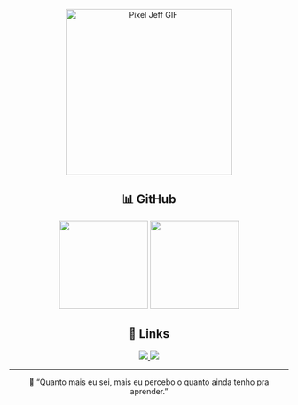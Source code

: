 <p align="center">
  <img 
    src="https://mir-s3-cdn-cf.behance.net/project_modules/1400_opt_1/dece5f124024167.60fb03546918b.gif" 
    alt="Pixel Jeff GIF" 
    height="300px"
/>
</p>

<h2 align="center">📊 GitHub</h2>

<p align="center">
  <img height="160em" src="https://github-readme-stats.vercel.app/api?username=Ranskyth&show_icons=true&theme=tokyonight&count_private=true"/>
  <img height="160em" src="https://github-readme-stats.vercel.app/api/top-langs/?username=Ranskyth&layout=compact&theme=tokyonight"/>
</p>

<h2 align="center">🔗 Links</h2>

<p align="center">
  <a href="https://www.linkedin.com/in/gabriel-devfullstack/" target="_blank">
    <img src="https://img.shields.io/badge/LinkedIn-0A66C2?style=for-the-badge&logo=linkedin&logoColor=white" />
  </a>
  <a href="https://portfoliogabriellima.vercel.app/" target="_blank">
    <img src="https://img.shields.io/badge/Portfolio-000000?style=for-the-badge&logo=About.me&logoColor=white" />
  </a>
</p>

---

<p align="center">💬 “Quanto mais eu sei, mais eu percebo o quanto ainda tenho pra aprender.”</p>
